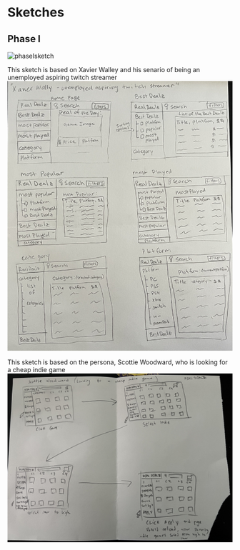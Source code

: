 # Sketches

## Phase I

![phaseIsketch](../sketches/Sketch.jpg)


This sketch is based on Xavier Walley and his senario of being an unemployed aspiring twitch streamer
![p1sketchBB](../sketches/P1_Sketch_BB.JPG)


This sketch is based on the persona, Scottie Woodward, who is looking for a cheap indie game 
![p1sketchMK](../sketches/P1_Sketch_MK.jpg)

